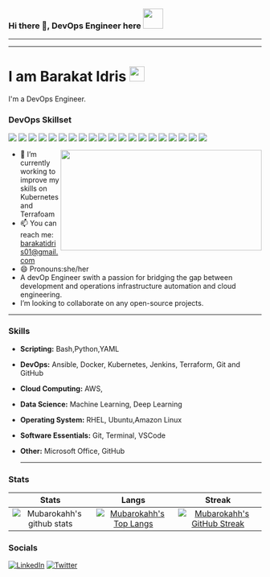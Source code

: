 ### Hi there 👋, DevOps Engineer here <img src="https://raw.githubusercontent.com/MartinHeinz/MartinHeinz/master/wave.gif" width="40px">

------------

<hr>
<h1>I am Barakat Idris <img src="https://media.giphy.com/media/WUlplcMpOCEmTGBtBW/giphy.gif" width="30"> </h1>
I'm a DevOps Engineer.

### DevOps Skillset

 ![](https://img.shields.io/badge/Cloud-AWS-informational?style=flat&logo=amazon-aws&logoColor=white&color=2bbc8a)
![](https://img.shields.io/badge/IAC-AWSCloudFormation-informational?style=flat&logo=amazon-aws&logoColor=white&color=2bbc8a)
![](https://img.shields.io/badge/Code-NodeJS-informational?style=flat&logo=node.js&logoColor=white&color=2bbc8a)
![](https://img.shields.io/badge/Metric_Dashboard-Grafana-informational?style=flat&logo=grafana&logoColor=white&color=2bbc8a)
![](https://img.shields.io/badge/VCS-Git-informational?style=flat&logo=git&logoColor=white&color=2bbc8a)
![](https://img.shields.io/badge/Code-VanillaJS-informational?style=flat&logo=javascript&logoColor=white&color=2bbc8a)
![](https://img.shields.io/badge/Hub-Github-informational?style=flat&logo=github&logoColor=white&color=2bbc8a)
![](https://img.shields.io/badge/OS-Linux-informational?style=flat&logo=linux&logoColor=white&color=2bbc8a)
![](https://img.shields.io/badge/Reverse_Proxy/Web_Server-Nginx-informational?style=flat&logo=nginx&logoColor=white&color=2bbc8a)
![](https://img.shields.io/badge/Reverse_Proxy/Web_Server-Apache-informational?style=flat&logo=apache&logoColor=white&color=2bbc8a)
![](https://img.shields.io/badge/Container_Runtime-Docker-informational?style=flat&logo=docker&logoColor=white&color=2bbc8a)
![](https://img.shields.io/badge/Shell-Bash-informational?style=flat&logo=gnu-bash&logoColor=white&color=2bbc8a)
![](https://img.shields.io/badge/IaC-Terraform-informational?style=flat&logo=terraform&logoColor=white&color=2bbc8a)
![](https://img.shields.io/badge/CI/CD-Jenkins-informational?style=flat&logo=jenkins&logoColor=white&color=2bbc8a)
![](https://img.shields.io/badge/CI/CD-CircleCI-informational?style=flat&logo=circleci&logoColor=white&color=2bbc8a)
![](https://img.shields.io/badge/Configuration_Management-Ansible-informational?style=flat&logo=ansible&logoColor=white&color=2bbc8a)
![](https://img.shields.io/badge/Code-Python-informational?style=flat&logo=python&logoColor=white&color=2bbc8a)
![](https://img.shields.io/badge/Monitoring-Prometheus-informational?style=flat&logo=prometheus&logoColor=white&color=2bbc8a)
![](https://img.shields.io/badge/Orchestration_Tool-Kubernetes-informational?style=flat&logo=kubernetes&logoColor=white&color=2bbc8a)
![](https://img.shields.io/badge/Linux-Ubuntu-informational?style=flat&logo=ubuntu&logoColor=white&color=2bbc8a)


<img align="right" src="https://mir-s3-cdn-cf.behance.net/project_modules/fs/67607955080161.597768d22e415.gif" border-radius="5px" width="400" height="200" >

- 🔭 I’m currently working to improve my skills on Kubernetes and Terrafoam
- 📫 You can reach me: barakatidris01@gmail.com
- 😄 Pronouns:she/her
-  A devOp Engineer swith a passion for bridging the gap between development and operations infrastructure automation and cloud engineering.
-  I’m looking to collaborate on any open-source projects.

------------



  ### Skills

- **Scripting:** Bash,Python,YAML
- **DevOps:** Ansible, Docker, Kubernetes, Jenkins, Terraform, Git and GitHub
- **Cloud Computing:** AWS,
- **Data Science:** Machine Learning, Deep Learning
- **Operating System:** RHEL, Ubuntu,Amazon Linux
- **Software Essentials:** Git, Terminal, VSCode
- **Other:** Microsoft Office, GitHub

  ------------

### Stats

|  Stats      | Langs           | Streak  |
|:-------------:|:-------------:|:-----:|
| ![Mubarokahh's github stats](https://github-readme-stats.vercel.app/api?username=mubarokahh&show_icons=true&theme=github_dark)  | [![Mubarokahh's Top Langs](https://github-readme-stats.vercel.app/api/top-langs/?username=Mubarokahh&layout=compact&theme=github_dark)](https://github.com/surajwarbhe?tab=repositories) | [![Mubarokahh's GitHub Streak](https://github-readme-streak-stats.herokuapp.com/?user=Mubarokahh&theme=github_dark)](https://github.com/Mubarokahh?tab=repositories) |


### Socials
[![LinkedIn](https://img.shields.io/badge/linkedin-%230077B5.svg?style=for-the-badge&logo=linkedin&logoColor=white&style=flat-square)](https://www.linkedin.com/in/barakat-idris)
[![Twitter](https://img.shields.io/badge/-Twitter-1DA1F2?logo=twitter&logoColor=white&style=flat-square)](https://twitter.com/_Mubaroqah)






